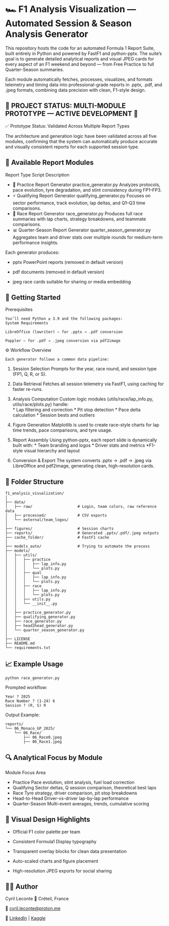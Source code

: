 # 🏎️ F1 Analysis Visualization — Automated Session & Season Analysis Generator

This repository hosts the code for an automated Formula 1 Report Suite, built entirely in Python and powered by FastF1 and python-pptx.
The suite’s goal is to generate detailed analytical reports and visual JPEG cards for every aspect of an F1 weekend and beyond — from Free Practice to full Quarter-Season summaries.

Each module automatically fetches, processes, visualizes, and formats telemetry and timing data into professional-grade reports in .pptx, .pdf, and .jpeg formats, combining data precision with clean, F1-style design.

## 🚨 PROJECT STATUS: MULTI-MODULE PROTOTYPE — ACTIVE DEVELOPMENT 🚧

✅ Prototype Status: Validated Across Multiple Report Types

The architecture and generation logic have been validated across all five modules, confirming that the system can automatically produce accurate and visually consistent reports for each supported session type.

## 🧩 Available Report Modules

Report Type	Script	Description

* 🧠 Practice Report Generator	practice_generator.py	Analyzes protocols, pace evolution, tyre degradation, and stint consistency during FP1–FP3.
* ⚡ Qualifying Report Generator	qualifying_generator.py	Focuses on sector performance, track evolution, lap deltas, and Q1–Q3 time comparisons.
* 🏁 Race Report Generator	race_generator.py	Produces full race summaries with lap charts, strategy breakdowns, and teammate comparisons.
* 📊 Quarter-Season Report Generator	quarter_season_generator.py	Aggregates team and driver stats over multiple rounds for medium-term performance insights.

Each generator produces:

* pptx PowerPoint reports (removed in default version)

* pdf documents (removed in default version)

* jpeg race cards suitable for sharing or media embedding

## 🚀 Getting Started

Prerequisites
    
    You’ll need Python ≥ 3.9 and the following packages:
    System Requirements
    
    LibreOffice (lowriter) – for .pptx → .pdf conversion
    
    Poppler – for .pdf → .jpeg conversion via pdf2image

⚙️ Workflow Overview

    Each generator follows a common data pipeline:

1. Session Selection
    Prompts for the year, race round, and session type (FP1, Q, R, or S).

2. Data Retrieval
    Fetches all session telemetry via FastF1, using caching for faster re-runs.

3. Analysis Computation
    Custom logic modules (utils/race/lap_info.py, utils/race/plots.py) handle:    
        * Lap filtering and correction
        * Pit stop detection
        * Pace delta calculation
        * Session bests and outliers

4. Figure Generation
    Matplotlib is used to create race-style charts for lap time trends, pace comparisons, and tyre usage.

5. Report Assembly
    Using python-pptx, each report slide is dynamically built with:
        * Team branding and logos
        * Driver stats and metrics
        *F1-style visual hierarchy and layout

6. Conversion & Export
    The system converts .pptx → .pdf → .jpeg via LibreOffice and pdf2image, generating clean, high-resolution cards.

## 📂 Folder Structure

```text
f1_analysis_visualization/
│
├── data/
│   ├── raw/                    # Login, team colors, raw reference data
│   ├── processed/              # CSV exports
│   └── external/team_logos/
│
├── figures/                    # Session charts
├── reports/                    # Generated .pptx/.pdf/.jpeg outputs
├── cache_folder/               # FastF1 cache
│
├── models_auto/                # Trying to automate the process
├── models/
│   ├── utils/
│   │   ├── practice
│   │   │   ├── lap_info.py
│   │   │   └── plots.py
│   │   ├── qual
│   │   │   ├── lap_info.py
│   │   │   └── plots.py
│   │   ├── race
│   │   │   ├── lap_info.py
│   │   │   └── plots.py
│   │   ├── utils.py
│   │   └── __init__.py
│   │
│   ├── practice_generator.py
│   ├── qualifying_generator.py
│   ├── race_generator.py
│   ├── head2head_generator.py
│   └── quarter_season_generator.py
│
├── LICENSE
├── README.md
└── requirements.txt
```

## 📈 Example Usage

    python race_generator.py

Prompted workflow:

    Year ? 2025
    Race Number ? (1-24) 6
    Session ? (R, S) R

Output Example:

```text
reports/
└── 06_Monaco_GP_2025/
    └── 06_Race/
        ├── 06_Race0.jpeg
        ├── 06_Race1.jpeg
```

## 🔍 Analytical Focus by Module

Module	Focus Area

* Practice	Pace evolution, stint analysis, fuel load correction
* Qualifying	Sector deltas, Q session comparison, theoretical best laps
* Race	Tyre strategy, driver comparison, pit stop breakdowns
* Head-to-Head	Driver-vs-driver lap-by-lap performance
* Quarter-Season	Multi-event averages, trends, cumulative scoring

## 🌈 Visual Design Highlights

* Official F1 color palette per team

* Consistent Formula1 Display typography

* Transparent overlay blocks for clean data presentation

* Auto-scaled charts and figure placement

* High-resolution JPEG exports for social sharing

## 👨‍💻 Author

Cyril Leconte 📍 Créteil, France

📧 cyril.leconte@proton.me

🔗 [LinkedIn](https://www.linkedin.com/in/cyril-leconte/) | [Kaggle](https://www.kaggle.com/cyrilleconte)
